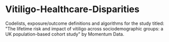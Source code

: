 # Vitiligo-Healthcare-Disparities
Codelists, exposure/outcome definitions and algorithms for the study titled: "The lifetime risk and impact of vitiligo across sociodemographic groups: a UK population-based cohort study" by Momentum Data.
